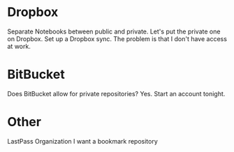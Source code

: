 # Dropbox
Separate Notebooks between public and private. Let's put the private one on Dropbox.
Set up a Dropbox sync.
The problem is that I don't have access at work.

# BitBucket
Does BitBucket allow for private repositories?
Yes. Start an account tonight.

# Other
LastPass Organization
I want a bookmark repository
